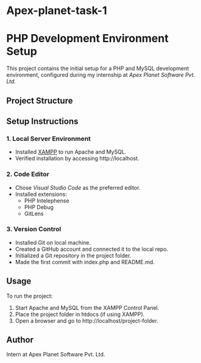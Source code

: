 # Apex-planet-task-1
# PHP Development Environment Setup

This project contains the initial setup for a PHP and MySQL development environment, configured during my internship at *Apex Planet Software Pvt. Ltd.*

## Project Structure
## Setup Instructions

### 1. Local Server Environment
- Installed [XAMPP](https://www.apachefriends.org/index.html) to run Apache and MySQL.
- Verified installation by accessing http://localhost.

### 2. Code Editor
- Chose *Visual Studio Code* as the preferred editor.
- Installed extensions:
  - PHP Intelephense
  - PHP Debug
  - GitLens

### 3. Version Control
- Installed Git on local machine.
- Created a GitHub account and connected it to the local repo.
- Initialized a Git repository in the project folder.
- Made the first commit with index.php and README.md.

## Usage

To run the project:
1. Start Apache and MySQL from the XAMPP Control Panel.
2. Place the project folder in htdocs (if using XAMPP).
3. Open a browser and go to http://localhost/project-folder.

## Author

Intern at Apex Planet Software Pvt. Ltd.
